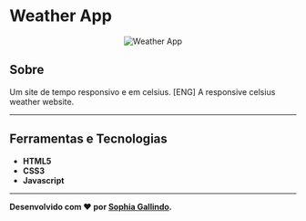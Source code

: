# Weather App
<p align="center">
	<img src="https://user-images.githubusercontent.com/67246528/124827843-e6587f00-df4c-11eb-984b-a2695e17f26d.gif" alt="Weather App" title="Weather App">
</p>

## Sobre   
Um site de tempo responsivo e em celsius. [ENG] A responsive celsius weather website.

---

## Ferramentas e Tecnologias
- **HTML5**
- **CSS3**
- **Javascript**

---


**Desenvolvido com ❤ por [Sophia Gallindo](https://github.com/Sophia-15/).**
